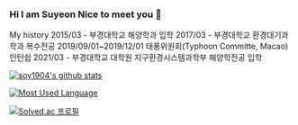 ### Hi I am Suyeon Nice to meet you 👋
My history
2015/03 - 부경대학교 해양학과 입학
2017/03 - 부경대학교 환경대기과학과 복수전공
2019/09/01~2019/12/01 태풍위원회(Typhoon Committe, Macao) 인턴쉽
2021/03 - 부경대학교 대학원 지구환경시스템과학부 해양학전공 입학

 [![soy1904's github stats](https://github-readme-stats.vercel.app/api?username=Jsuyeon&show_icons=true&theme=buefy)](https://github.com/Jsuyeon/github-readme-stats)
  
  [![Most Used Language](https://github-readme-stats.vercel.app/api/top-langs/?username=Jsuyeon&layout=compact&theme=buefy)](https://github.com/anuraghazra/github-readme-stats)

  [![Solved.ac 프로필](http://mazassumnida.wtf/api/v2/generate_badge?boj=soy1904)](https://solved.ac/soy1904)
  
<!--
**Jsuyeon/Jsuyeon** is a ✨ _special_ ✨ repository because its `README.md` (this file) appears on your GitHub profile.

Here are some ideas to get you started:

- 🔭 I’m currently working on ...
- 🌱 I’m currently learning ...
- 👯 I’m looking to collaborate on ...
- 🤔 I’m looking for help with ...
- 💬 Ask me about ...
- 📫 How to reach me: ...
- 😄 Pronouns: ...
- ⚡ Fun fact: ...
->
-
